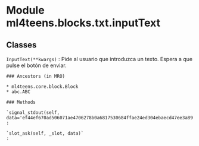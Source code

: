 Module ml4teens.blocks.txt.inputText
====================================

Classes
-------

`InputText(**kwargs)`
:   Pide al usuario que introduzca un texto.
    Espera a que pulse el botón de enviar.

    ### Ancestors (in MRO)

    * ml4teens.core.block.Block
    * abc.ABC

    ### Methods

    `signal_stdout(self, data='ef44ef670ad506071ae4706278b0a6817530684ffae24ed304ebaecd47ee3a89')`
    :

    `slot_ask(self, _slot, data)`
    :